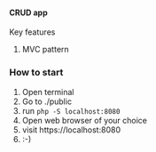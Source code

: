 #### CRUD app

Key features

1. MVC pattern

### How to start

1. Open terminal
2. Go to ./public
3. run `php -S localhost:8080`
4. Open web browser of your choice
5. visit https://localhost:8080
6. :-)
